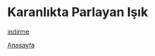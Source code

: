 # Karanlıkta Parlayan Işık
[indirme](https://github.com/ATEchnology55/Karanlikta-parlayan-isik/releases)

[Anasayfa](https://atechnology55.github.io/)
